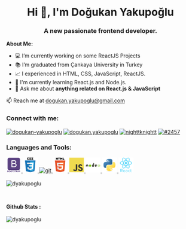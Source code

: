 <h1 align="center">Hi 👋, I'm Doğukan Yakupoğlu</h1>
<h3 align="center">A new passionate frontend developer.</h3>

<strong>About Me:</strong><br>
- 💻 I’m currently working on some ReactJS Projects<br>
- 📚 I’m graduated from Çankaya University in Turkey<br>
- 📈 I experienced in HTML, CSS, JavaScript, ReactJS.<br>
- 📖 I'm currently learning React.js and Node.js.<br>
- 💬 Ask me about **anything related on React.js & JavaScript**

📫 Reach me at <a href="mailto:akcaymert603@gmail.com">dogukan.yakupoglu@gmail.com</a><br>

<h3 align="left">Connect with me:</h3>
<p align="left">
<a href="https://linkedin.com/in/dogukan-yakupoglu" target="blank"><img align="center" src="https://raw.githubusercontent.com/rahuldkjain/github-profile-readme-generator/master/src/images/icons/Social/linked-in-alt.svg" alt="dogukan-yakupoglu" height="30" width="40" /></a>
<a href="https://instagram.com/dogukan.yakupoglu" target="blank"><img align="center" src="https://raw.githubusercontent.com/rahuldkjain/github-profile-readme-generator/master/src/images/icons/Social/instagram.svg" alt="dogukan.yakupoglu" height="30" width="40" /></a>
<a href="https://www.hackerrank.com/nighttknightt" target="blank"><img align="center" src="https://raw.githubusercontent.com/rahuldkjain/github-profile-readme-generator/master/src/images/icons/Social/hackerrank.svg" alt="nighttknightt" height="30" width="40" /></a>
<a href="https://discord.gg/#2457" target="blank"><img align="center" src="https://raw.githubusercontent.com/rahuldkjain/github-profile-readme-generator/master/src/images/icons/Social/discord.svg" alt="#2457" height="30" width="40" /></a>
</p>

<h3 align="left">Languages and Tools:</h3>
<p align="left"> <a href="https://getbootstrap.com" target="_blank" rel="noreferrer"> <img src="https://raw.githubusercontent.com/devicons/devicon/master/icons/bootstrap/bootstrap-plain-wordmark.svg" alt="bootstrap" width="40" height="40"/> </a> <a href="https://www.w3schools.com/css/" target="_blank" rel="noreferrer"> <img src="https://raw.githubusercontent.com/devicons/devicon/master/icons/css3/css3-original-wordmark.svg" alt="css3" width="40" height="40"/> </a> <a href="https://git-scm.com/" target="_blank" rel="noreferrer"> <img src="https://www.vectorlogo.zone/logos/git-scm/git-scm-icon.svg" alt="git" width="40" height="40"/> </a> <a href="https://www.w3.org/html/" target="_blank" rel="noreferrer"> <img src="https://raw.githubusercontent.com/devicons/devicon/master/icons/html5/html5-original-wordmark.svg" alt="html5" width="40" height="40"/> </a> <a href="https://developer.mozilla.org/en-US/docs/Web/JavaScript" target="_blank" rel="noreferrer"> <img src="https://raw.githubusercontent.com/devicons/devicon/master/icons/javascript/javascript-original.svg" alt="javascript" width="40" height="40"/> </a> <a href="https://nodejs.org" target="_blank" rel="noreferrer"> <img src="https://raw.githubusercontent.com/devicons/devicon/master/icons/nodejs/nodejs-original-wordmark.svg" alt="nodejs" width="40" height="40"/> </a> <a href="https://www.python.org" target="_blank" rel="noreferrer"> <img src="https://raw.githubusercontent.com/devicons/devicon/master/icons/python/python-original.svg" alt="python" width="40" height="40"/> </a> <a href="https://reactjs.org/" target="_blank" rel="noreferrer"> <img src="https://raw.githubusercontent.com/devicons/devicon/master/icons/react/react-original-wordmark.svg" alt="react" width="40" height="40"/> </a>
<br><br>
<img align="center" src="https://github-readme-stats.vercel.app/api/top-langs?username=dyakupoglu&show_icons=true&locale=en&layout=compact" alt="dyakupoglu" /></p><br>

<p><strong>Github Stats :</strong><br><br>
<img align="left" src="https://github-readme-stats.vercel.app/api?username=dyakupoglu&show_icons=true&locale=en" alt="dyakupoglu" /></p>


